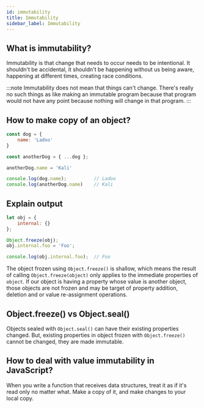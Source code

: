 ```yaml
---
id: immutability
title: Immutability
sidebar_label: Immutability
---
```


## What is immutability?

Immutability is that change that needs to occur needs to be intentional. It shouldn't be accidental, it shouldn't be happening without us being aware, happening at different times, creating race conditions.

:::note
Immutability does not mean that things can't change. There's really no such things as like making an immutable program because that program would not have any point because nothing will change in that program.
:::

## How to make copy of an object?

```js
const dog = {
    name: 'Ladoo'
}

const anotherDog = { ...dog };

anotherDog.name = 'Kali'

console.log(dog.name);          // Ladoo
console.log(anotherDog.name)    // Kali
```

## Explain output

```jsx
let obj = {
    internal: {}
};

Object.freeze(obj);
obj.internal.foo = 'Foo';

console.log(obj.internal.foo);  // Foo
```

The object frozen using `Object.freeze()` is shallow, which means the result of calling `Object.freeze(object)` only applies to the immediate properties of `object`. If our object is having a property whose value is another object, those objects are not frozen and may be target of property addition, deletion and or value re-assignment operations.

## Object.freeze() vs Object.seal()

Objects sealed with `Object.seal()` can have their existing properties changed. But, existing properties in object frozen with `Object.freeze()` cannot be changed, they are made immutable.

## How to deal with value immutability in JavaScript?

When you write a function that receives data structures, treat it as if it's read only no matter what. Make a copy of it, and make changes to your local copy.